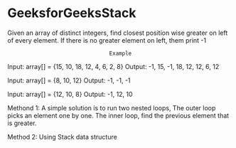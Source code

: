 # GeeksforGeeksStack

Given an array of distinct integers, find closest position wise greater on left of every element.
If there is no greater element on left, them print -1 

                                    
                                    Example
Input: array[] = {15, 10, 18, 12, 4, 6, 2, 8}
Output:         -1, 15, -1, 18, 12, 12, 6, 12


Input: array[] = {8, 10, 12}
Output:         -1, -1, -1


Input: array[] = {12, 10, 8}
Output:     -1, 12, 10

Methond 1: A simple solution is to run two nested loops, The outer loop picks an element one by one. The inner loop, find the previous element that is greater.

Method 2: Using Stack data structure